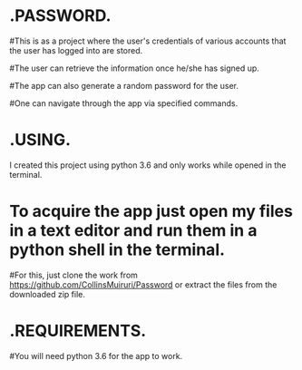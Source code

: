 #                    .PASSWORD.

#This is as a project where the user's credentials of various accounts that the user has logged into are stored.

#The user can retrieve the information once he/she has signed up.

#The app can also generate a random password for the user.

#One can navigate through the app via specified commands.

#                    .USING.
I created this project using python 3.6 and only works while opened in the terminal.

# To acquire the app just open my files in a text editor and run them in a python shell in the terminal.
#For this, just clone the work from https://github.com/CollinsMuiruri/Password or extract the files from the downloaded zip file.

#                    .REQUIREMENTS.
#You will need python 3.6 for the app to work.
